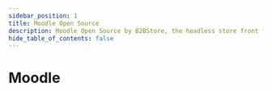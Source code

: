 ```yaml
---
sidebar_position: 1
title: Moodle Open Source
description: Moodle Open Source by B2BStore, the headless store front for B2B
hide_table_of_contents: false
---
```


# Moodle

